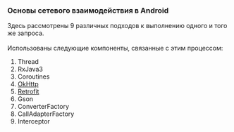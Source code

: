 ### Основы сетевого взаимодействия в Android

Здесь рассмотрены 9 различных подходов к выполнению одного и того же запроса. </br></br>
Использованы следующие компоненты, связанные с этим процессом:</br>

1. Thread
2. RxJava3
3. Coroutines
5. [OkHttp](https://github.com/N1oH0my/Android_API_-_Multithreading/tree/master/app/src/main/java/ru/shalkoff/vsu_lesson6/okhttp)
6. [Retrofit](https://github.com/N1oH0my/Android_API_-_Multithreading/blob/master/app/src/main/java/ru/shalkoff/vsu_lesson6/retrofit/ExampleRetrofit.kt)
7. Gson
8. ConverterFactory
9. CallAdapterFactory
10. Interceptor
